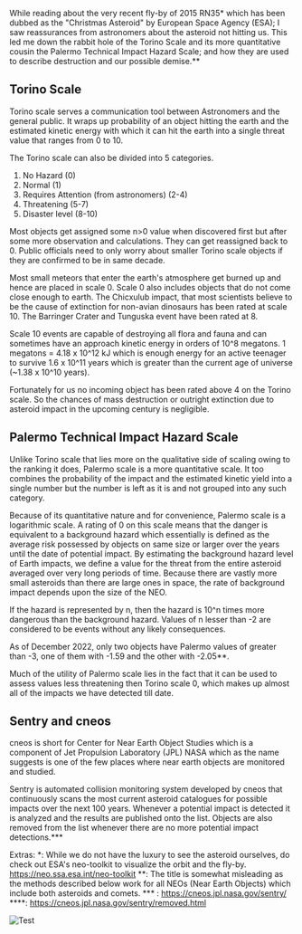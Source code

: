 While reading about the very recent fly-by of 2015 RN35* which has been dubbed as the "Christmas Asteroid" by European Space Agency (ESA); I saw reassurances from astronomers about the asteroid not hitting  us. This led me down the rabbit hole of the Torino Scale and its more quantitative cousin the Palermo Technical Impact Hazard Scale; and how they are used to describe destruction and our possible demise.**

## Torino Scale

Torino scale serves a communication tool between Astronomers and the general public. It wraps up probability of an object hitting the earth and the estimated kinetic energy with which it can hit the earth into a single threat value that ranges from 0 to 10.

The Torino scale can also be divided into 5 categories.
1. No Hazard (0)
2. Normal (1)
3. Requires Attention (from astronomers) (2-4)
4. Threatening (5-7)
5. Disaster level (8-10)

Most objects get assigned some n>0 value when discovered first but after some more observation and calculations. They can get reassigned back to 0.
Public officials need to only worry about smaller Torino scale objects if they are confirmed to be in same decade.

Most small meteors that enter the earth's atmosphere get burned up and hence are placed in scale 0. Scale 0 also includes objects that do not come close enough to earth.
The Chicxulub impact, that most scientists believe to be the cause of extinction for non-avian dinosaurs has been rated at scale 10.
The Barringer Crater and Tunguska event have been rated at 8.

Scale 10 events are capable of destroying all flora and fauna and can sometimes have an approach kinetic energy in orders of 10^8 megatons. 1 megatons = 4.18 x 10^12 kJ which is enough energy for an active teenager to survive 1.6 x 10^11 years which is greater than the current age of universe (~1.38 x 10^10 years).

Fortunately for us no incoming object has been rated above 4 on the Torino scale. So the chances of mass destruction or outright extinction due to asteroid impact in the upcoming century is negligible.

## Palermo Technical Impact Hazard Scale

Unlike Torino scale that lies more on the qualitative side of scaling owing to the ranking it does, Palermo scale is a more quantitative scale. It too combines the probability of the impact and the estimated kinetic yield into a single number but the number is left  as it is and not grouped into any such category.

Because of its quantitative nature and for convenience, Palermo scale is a logarithmic scale. A rating of 0 on this scale means that the danger is equivalent to a background hazard which essentially is defined as the average risk possessed by objects on same size or larger over the years until the date of potential impact. By estimating the background hazard level of Earth impacts, we define a value for the threat from the entire asteroid averaged over very long periods of time. Because there are vastly more small asteroids than there are large ones in space, the rate of background impact depends upon the size of the NEO.

If the hazard is represented by n, then the hazard is 10^n times more dangerous than the background hazard. Values of n lesser than -2 are considered to be events without any likely consequences.

As of December 2022, only two objects have Palermo values of greater than -3, one of them with -1.59 and the other with -2.05**.

Much of the utility of Palermo scale lies in the fact that it can be used to assess values less threatening then Torino scale 0, which makes up almost all of the impacts we have detected till date. 

## Sentry and cneos

cneos is short for Center for Near Earth Object Studies which is a component of Jet Propulsion Laboratory (JPL) NASA which as the name suggests is one of the few places where near earth objects are monitored and studied.

Sentry is automated collision monitoring system developed by cneos that continuously scans the most current asteroid catalogues for possible impacts over the next 100 years. Whenever a potential impact is detected it is analyzed and the results are published onto the list. Objects are also removed from the list whenever there are no more potential impact detections.***

Extras:
*: While we do not have the luxury to see the asteroid ourselves, do check out ESA's neo-toolkit to visualize the orbit and the fly-by. https://neo.ssa.esa.int/neo-toolkit
**: The title is somewhat misleading as the methods described below work for all NEOs (Near Earth Objects) which include both asteroids and comets.
*** : https://cneos.jpl.nasa.gov/sentry/
****: https://cneos.jpl.nasa.gov/sentry/removed.html

![Test](https://prnt.sc/lMXA1vwONihK.jpg)
